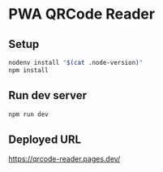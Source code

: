 # PWA QRCode Reader

## Setup

```bash
nodenv install "$(cat .node-version)"
npm install
```

## Run dev server

```sh
npm run dev
```

## Deployed URL

https://qrcode-reader.pages.dev/
